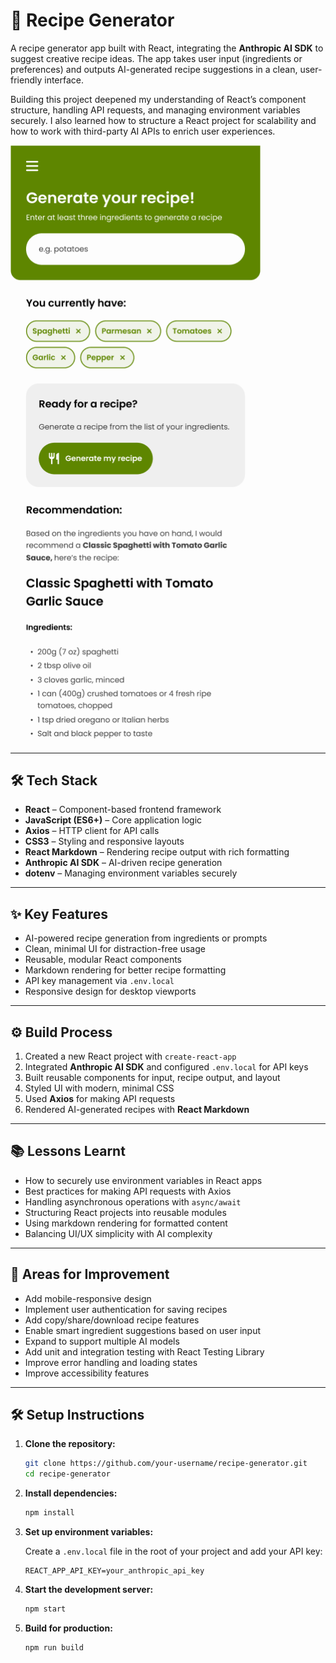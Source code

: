 # 🥗 Recipe Generator

A recipe generator app built with React, integrating the **Anthropic AI SDK** to suggest creative recipe ideas. The app takes user input (ingredients or preferences) and outputs AI-generated recipe suggestions in a clean, user-friendly interface.

Building this project deepened my understanding of React’s component structure, handling API requests, and managing environment variables securely. I also learned how to structure a React project for scalability and how to work with third-party AI APIs to enrich user experiences.

<img src="src/images/recipe-generator.png" alt="Recipe Generator UI" width="400">

---

## 🛠 Tech Stack

* **React** – Component-based frontend framework
* **JavaScript (ES6+)** – Core application logic
* **Axios** – HTTP client for API calls
* **CSS3** – Styling and responsive layouts
* **React Markdown** – Rendering recipe output with rich formatting
* **Anthropic AI SDK** – AI-driven recipe generation
* **dotenv** – Managing environment variables securely

---

## ✨ Key Features

* AI-powered recipe generation from ingredients or prompts
* Clean, minimal UI for distraction-free usage
* Reusable, modular React components
* Markdown rendering for better recipe formatting
* API key management via `.env.local`
* Responsive design for desktop viewports

---

## ⚙️ Build Process

1. Created a new React project with `create-react-app`
2. Integrated **Anthropic AI SDK** and configured `.env.local` for API keys
3. Built reusable components for input, recipe output, and layout
4. Styled UI with modern, minimal CSS
5. Used **Axios** for making API requests
6. Rendered AI-generated recipes with **React Markdown**

---

## 📚 Lessons Learnt

* How to securely use environment variables in React apps
* Best practices for making API requests with Axios
* Handling asynchronous operations with `async/await`
* Structuring React projects into reusable modules
* Using markdown rendering for formatted content
* Balancing UI/UX simplicity with AI complexity

---

## 🧩 Areas for Improvement

* Add mobile-responsive design
* Implement user authentication for saving recipes
* Add copy/share/download recipe features
* Enable smart ingredient suggestions based on user input
* Expand to support multiple AI models
* Add unit and integration testing with React Testing Library
* Improve error handling and loading states
* Improve accessibility features

---

## 🛠 Setup Instructions

1. **Clone the repository:**

   ```bash
   git clone https://github.com/your-username/recipe-generator.git
   cd recipe-generator
   ```

2. **Install dependencies:**

   ```bash
   npm install
   ```

3. **Set up environment variables:**

   Create a `.env.local` file in the root of your project and add your API key:

   ```
   REACT_APP_API_KEY=your_anthropic_api_key
   ```

4. **Start the development server:**

   ```bash
   npm start
   ```

5. **Build for production:**

   ```bash
   npm run build
   ```
